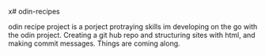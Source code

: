 x# odin-recipes

odin recipe project is a porject protraying skills im developing on the go with the odin project. Creating a git hub repo and structuring sites with html, and making commit messages. Things are coming along.
